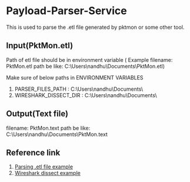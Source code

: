 # Payload-Parser-Service

This is used to parse the .etl file generated by pktmon or some other tool.

## Input(PktMon.etl)

Path of etl file should be in environment variable ( Example filename: PktMon.etl path be like: C:\Users\nandhu\Documents\PktMon.etl)

Make sure of below paths in ENVIRONMENT VARIABLES

1. PARSER_FILES_PATH : C:\Users\nandhu\Documents\
2. WIRESHARK_DISSECT_DIR : C:\Users\nandhu\Documents\

## Output(Text file)

filename: PktMon.text
path be like: C:\Users\nandhu\Documents\PktMon.text

## Reference link

 1. [Parsing .etl file example](https://github.com/microsoft/perfview/blob/main/documentation/TraceEvent/TraceEventProgrammersGuide.md#component-3-the-event-processor-etwtraceeventsource)
 2. [Wireshark dissect example](https://github.com/kreypour/wireshark)
